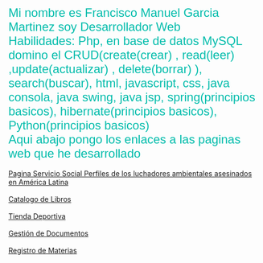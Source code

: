 <HTML>
<HEAD>
<TITLE>Curriculum</TITLE>
</HEAD>
<BODY>
<FONT FACE="Arial" SIZE="5" COLOR="#00bcab">Mi nombre es Francisco Manuel Garcia Martinez soy Desarrollador Web </FONT>
  <br>
<FONT FACE="Arial" SIZE="5" COLOR="#00bcab">Habilidades: Php, en base de datos MySQL domino el CRUD(create(crear) , read(leer) ,update(actualizar) , delete(borrar) ), search(buscar), html, javascript, css, java consola, java swing, java jsp, spring(principios basicos), hibernate(principios basicos), Python(principios basicos)  </FONT>
  <br>
<FONT FACE="Arial" SIZE="5" COLOR="#00bcab">Aqui abajo pongo los enlaces a las paginas web que he desarrollado </FONT>

<div>

  <BR>
<A HREF="http://uacmproyectoluchadoresambientales.atwebpages.com/Menuprincipal.php?txt_usuario=profesor&txt_password=295" target="_blank">Pagina Servicio Social Perfiles de los luchadores ambientales asesinados en América Latina</a><BR>
</div>

<div>

  <BR>
<A HREF="http://catalogodelibros.atwebpages.com/index.php" target="_blank">Catalogo de Libros</a><BR>
</div>

<div>

  <BR>
<A HREF="http://tiendadedeporteshernandez.atwebpages.com/" target="_blank">Tienda Deportiva</a><BR>
</div>
    
<div>

  <BR>
<A HREF="http://gestiondedocumentos.atwebpages.com/index.php" target="_blank">Gestión de Documentos</a><BR>
</div>

<div>

  <BR>
<A HREF="http://proyectodragon.atwebpages.com/Menuprincipal.php" target="_blank">Registro de Materias</a><BR>
</div>

<div>


</div>

</BODY>
</HTML>
